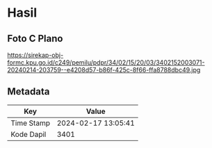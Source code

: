 # Hasil

## Foto C Plano

https://sirekap-obj-formc.kpu.go.id/c249/pemilu/pdpr/34/02/15/20/03/3402152003071-20240214-203759--e4208d57-b86f-425c-8f66-ffa8788dbc49.jpg


## Metadata

| Key        | Value               |
| ---------- | ------------------- |
| Time Stamp | 2024-02-17 13:05:41 |
| Kode Dapil | 3401                |



